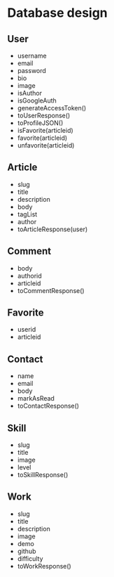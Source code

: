 # Database design

## User

- username
- email
- password
- bio
- image
- isAuthor
- isGoogleAuth
- generateAccessToken()
- toUserResponse()
- toProfileJSON()
- isFavorite(articleid)
- favorite(articleid)
- unfavorite(articleid)

## Article

- slug
- title
- description
- body
- tagList
- author
- toArticleResponse(user)

## Comment

- body
- authorid
- articleid
- toCommentResponse()

## Favorite

- userid
- articleid

## Contact

- name
- email
- body
- markAsRead
- toContactResponse()

## Skill

- slug
- title
- image
- level
- toSkillResponse()

## Work

- slug
- title
- description
- image
- demo
- github
- difficulty
- toWorkResponse()
